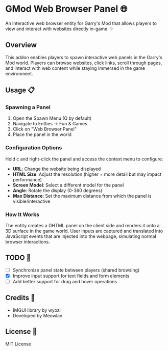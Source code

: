 # GMod Web Browser Panel 🌐

An interactive web browser entity for Garry's Mod that allows players to view and interact with websites directly in-game. ✨

## Overview

This addon enables players to spawn interactive web panels in the Garry's Mod world. Players can browse websites, click links, scroll through pages, and interact with web content while staying immersed in the game environment.

## Usage 📋

### Spawning a Panel

1. Open the Spawn Menu (Q by default)
2. Navigate to Entties -> Fun & Games
3. Click on "Web Browser Panel"
4. Place the panel in the world

### Configuration Options

Hold c and right-click the panel and access the context menu to configure:

- **URL**: Change the website being displayed
- **HTML Size**: Adjust the resolution (higher = more detail but may impact performance)
- **Screen Model**: Select a different model for the panel
- **Angle**: Rotate the display (0-360 degrees)
- **Max Distance**: Set the maximum distance from which the panel is visible/interactive

### How It Works

The entity creates a DHTML panel on the client side and renders it onto a 3D surface in the game world. User inputs are captured and translated into JavaScript events that are injected into the webpage, simulating normal browser interactions.

## TODO 📝

- [ ] Synchronize panel state between players (shared browsing)
- [x] Improve input support for text fields and form elements
- [ ] Add better support for drag and hover operations

## Credits 👏

- IMGUI library by wyozi
- Developed by Meowlan

## License 📄

MIT License
